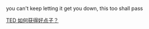  you can't keep letting it get you down, this too shall pass

[TED 如何获得好点子？](http://open.163.com/movie/2017/6/A/T/MCLBKTON4_MCLBL5GAT.html)

